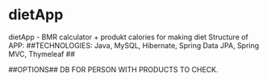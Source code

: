 # dietApp
dietApp - BMR calculator + produkt calories for making diet
Structure of APP:
##TECHNOLOGIES: Java, MySQL, Hibernate, Spring Data JPA, Spring MVC, Thymeleaf ##

##OPTIONS##
DB FOR PERSON WITH PRODUCTS TO CHECK.
